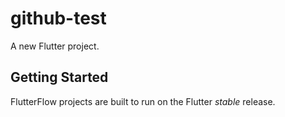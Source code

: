 # github-test

A new Flutter project.

## Getting Started

FlutterFlow projects are built to run on the Flutter _stable_ release.
